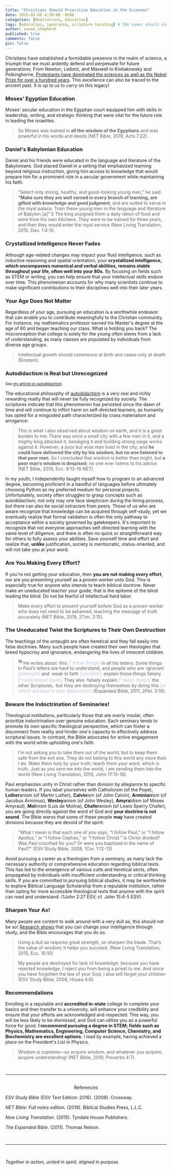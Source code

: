 ```yaml
---
title: "Christians Should Prioritize Education in the Sciences"
date: 2025-02-08 4:30:00 -0500
categories: [Meditations, Education]
tags: [education, ignorance, scripture twisting] # TAG names should always be lowercase
author: seven_shepherd
published: true
comments: false
pin: false
---
```


Christians have established a formidable presence in the realm of science, a triumph that we must ardently defend and perpetuate for future generations. From Newton, Leibniz, and Maxwell to Kistiakowsky and Polkinghorne, [Protestants have dominated the sciences as well as the Nobel Prize for over a hundred years](https://deiinvictus.com/posts/protestants-dominate-the-sciences/). This excellence can also be traced to the ancient past. It is up to us to carry on this legacy!

### Moses' Egyptian Education

Moses' secular education in the Egyptian court equipped him with skills in leadership, writing, and strategic thinking that were vital for the future role in leading the israelites.

> So Moses was trained in **all the wisdom of the Egyptians** and was powerful in his words and deeds (NET Bible, 2019, Acts 7:22).

### Daniel's Babylonian Education

Daniel and his friends were educated in the language and literature of the Babylonians. God placed Daniel in a setting that emphasized learning beyond religious instruction, giving him access to knowledge that would prepare him for a prominent role in a secular government while maintaining his faith.

> “Select only strong, healthy, and good-looking young men,” he said. **“Make sure they are well versed in every branch of learning, are gifted with knowledge and good judgment**, and are suited to serve in the royal palace. Train these young men in the language and literature of Babylon.[a]” 5 The king assigned them a daily ration of food and wine from his own kitchens. They were to be trained for three years, and then they would enter the royal service (New Living Translation, 2015, Dan. 1:4-5).

### Crystallized Intelligence Never Fades

<!-- While age related changes may effect your fluid intelligence (e.g., inductive reasoning and spatial orientation), your crystallized intelligence (e.g., numerical ability, verbal ability) remains intact your entire life, well into one's 80s. In a sense, by concentrating on STEM or writing fields  you can ensure your intellectual skills remain enduring throughout your lifetime. This phenomenon explains why many scientists continue to contribute to their fields well into old age. -->

Although age-related changes may impact your fluid intelligence, such as inductive reasoning and spatial orientation, your **crystallized intelligence, which encompasses numerical and verbal abilities, remains stable throughout your life, often well into your 80s.** By focusing on fields such as STEM or writing, you can help ensure that your intellectual skills endure over time. This phenomenon accounts for why many scientists continue to make significant contributions to their disciplines well into their later years.

### Your Age Does Not Matter

Regardless of your age, pursuing an education is a worthwhile endeavor that can enable you to contribute meaningfully to the Christian community. For instance, my mathematics professor earned his Master's degree at the age of 60 and began teaching our class. What is holding you back? The misconception that college is solely for the young often stems from a lack of understanding, as many classes are populated by individuals from diverse age groups.

> Intellectual growth should commence at birth and cease only at death (Einstein).

### Autodidactism is Real but Unrecognized

<small>See [my article on autodidactism](https://deiinvictus.com/posts/autodidactism/).</small>

<!-- From Galileo Galilei, who challenged the geocentric view of the universe, to Gottfried Wilhelm Leibniz, a mathematical autodidact who co-invented calculus, the spirit of autodidactism has driven some of history’s greatest minds. Michael Faraday, a self-taught scientist, revolutionized our understanding of electromagnetism, while Nikola Tesla, who never graduated from university, established the foundation for modern electrical systems through his innovative ideas. Similarly, Srinivasa Ramanujan, despite limited formal education, made groundbreaking contributions to mathematics. Yet despite their monumental achievements, many of these brilliant minds faced significant struggles. Galileo, though initially celebrated, endured persecution for his scientific beliefs and financial strain while supporting his family. Leibniz, despite his intellectual prowess, struggled with recognition and died in obscurity. Faraday, who rose from humble beginnings, lived modestly, declining wealth and honors to focus solely on his work. Tesla, known for his groundbreaking inventions, faced financial hardship later in life and died penniless in the Hotel New Yorker. Ramanujan, despite his extraordinary mathematical talent, lived in poverty for much of his life in India and fought for recognition until his later years. These narratives exemplify how self-directed learning can lead to extraordinary achievements while also serving as poignant reminders of the harsh realities often faced by those who completely embrace autodidactism. -->

The educational philosophy of [autodidactism](https://en.wikipedia.org/wiki/List_of_autodidacts) is a very real and richly rewarding reality that will never be fully recognized by society. The scriptures indicate that this phenomenon has persisted since the dawn of time and will continue to inflict harm on self-directed learners, as humanity has opted for a misguided path characterized by crass materialism and arrogance:

> This is what I also observed about wisdom on earth, and it is a great burden to me: There was once a small city with a few men in it, and a mighty king attacked it, besieging it and building strong siege works against it. However, a poor but wise man lived in the city, and <span style="font-weight:bold;">he could have delivered the city by his wisdom, but no one listened to that poor man</span>. So I concluded that wisdom is better than might, but <span style="font-weight:bold;">a poor man’s wisdom is despised</span>; no one ever listens to his advice (NET Bible, 2019, Ecc. 9:13-16 NET).

In my youth, I independently taught myself how to program to an advanced degree, becoming proficient in a handful of languages before ultimately choosing Python as my preferred medium for personal projects. Unfortunately, society often struggles to grasp concepts such as autodidactism; not only may one face skepticism during the hiring process, but there can also be social ostracism from peers. Those of us who are aware recognize that knowledge can be acquired through self-study, yet we eventually realize that formal validation is often the only pathway to acceptance within a society governed by gatekeepers. It's important to recognize that not everyone approaches self-directed learning with the same level of diligence, and there is often no quick or straightforward way for others to fully assess your abilities. Save yourself time and effort and realize that, **unlike** justification, society is meritocratic, status-oriented, and will not take you at your word.

<!-- >>
>> g. Ecclesiastes 9:15 NET **tn** Or “he delivered.” The verb וּמִלַּט (umillat, from מָלַט, malat, “to deliver”) is functioning either in an indicative sense (past definite action: “he delivered”) or in a modal sense (past potential: “he could have delivered”). The literal meaning of זָכַר (zakhar, “to remember”) in the following line harmonizes with the indicative: “but no one remembered that poor man [afterward].” However, the modal is supported by v. 16: “A poor man’s wisdom is despised; no one ever listens to his advice.” This approach must nuance זָכַר (“to remember”) as “[no one] listened to [that poor man].” Most translations favor the indicative approach: “he delivered” or “he saved” (KJV, RSV, NRSV, NAB, ASV, NASB, MLB, NIV); however, some adopt the modal nuance: “he might have saved” (NEB, NJPS, NASB margin). -->

<!-- The Apostle James also teaches that we justify ourselves "in the sight of men" by our good works and that these are **evidence** of genuine faith (Jas. 2:14-27; cf. 1Jn 2:3-4; 3:9). Logically, if we are attempting to impart knowledge or be taken seriously, we need to show people what we are capable of. -->

<!-- When I was young I taught myself how to program to an advanced level. I could program in multiple languages but I eventually came to settle on Python for recreation. Society doesn't understand concepts such as these very well, not only will you not be taken seriously during the hiring process, but you will be persecuted by your peers. Those of us who know, understand that one can learn anything from books, but eventually we all come to the understanding that proving ourselves formally is the only way to be accepted into a society of gatekeepers. -->

### Are You Making Every Effort?

If you're not getting your education, then **you are not making every effort**, nor are you presenting yourself as a proven worker unto God. This is especially true for anyone who intends to teach biblical doctrine. Never make an uneducated teacher your guide; that is the epitome of the blind leading the blind. Do not be fearful of intellectual hard labor.

> Make every effort to present yourself before God as a proven worker who does not need to be ashamed, teaching the message of truth accurately (NET Bible, 2019, 2Tim. 2:15).

### The Uneducated Twist the Scriptures to Their Own Destruction

The teachings of the untaught are often heretical and they fall easily into false doctrines. Many such people have created their own theologies that breed hypocrisy and ignorance, endangering the lives of innocent children.

> <sup style="font-weight:bold;">16</sup> He writes about ·this <span style="color:LightSteelBlue;">[<sup>L</sup> these things]</span> in all his letters. Some things in Paul’s letters are hard to understand, and people who are ·ignorant <span style="color:LightSteelBlue;">[untaught]</span> and ·weak in faith <span style="color:LightSteelBlue;">[unstable]</span> ·explain these things falsely <span style="color:LightSteelBlue;">[<sup>L</sup> twist/distort them]</span>. They also ·falsely explain <span style="color:LightSteelBlue;">[<sup>L</sup> twist; distort]</span> the other Scriptures, ·but they are destroying themselves by doing this <span style="color:LightSteelBlue;">[or which will lead to their destruction]</span> (Expanded Bible, 2011, 2Pet. 3:16).


### Beware the Indoctrination of Seminaries!

Theological institutions, particularly those that are overly insular, often prioritize indoctrination over genuine education. Each seminary tends to promote its own specific theological perspective, which can foster a disconnect from reality and hinder one's capacity to effectively address scriptural issues. In contrast, the Bible advocates for active engagement with the world while upholding one's faith.

> I’m not asking you to take them out of the world, but to keep them safe from the evil one. They do not belong to this world any more than I do. Make them holy by your truth; teach them your word, which is truth. Just as you sent me into the world, I am sending them into the world (New Living Translation, 2015, John 17:15-18).

Paul emphasizes unity in Christ rather than division by allegiance to specific human leaders. If you label yourselves with Catholicism (of the Pope), **Luther**anism (of Martin Luther), **Calvin**ism (of John Calvin), **Arminian**ism (of Jacobus Arminius), **Wesley**anism (of John Wesley), **Amyra**ldism (of Moses Amyraut), **Mol**inism (Luis de Molina), **Chafer**anism (of Lewis Sperry Chafer), you are going directly against the word of God and **your doctrine is not sound**. The Bible warns that some of these people **may** have created divisions because they are devoid of the spirit:

> "What I mean is that each one of you says, “I follow Paul,” or “I follow Apollos,” or “I follow Cephas,” or “I follow Christ.” Is Christ divided? Was Paul crucified for you? Or were you baptized in the name of Paul?" (ESV Study Bible, 2008, 1Cor. 1:12-13)

<!-- > These people are the ones who are creating divisions among you. They follow their natural instincts because **they do not have God’s Spirit in them** (New Living Translation, 2015, Jude 19). -->

<!-- Attend a reputable and accredited in-state university with proctoring; this will bolster your credibility and ensure that your efforts are recognized and respected. No one will be able to dismiss you then and God will be able to use you as an unstoppable force. I recommend something in STEM or Biblical Language Scholarship. Avoid Underwater basketweaving degrees such as theology. -->

Avoid pursuing a career as a theologian from a seminary, as many lack the necessary authority or comprehensive education regarding biblical texts. This has led to the emergence of various cults and heretical sects, often propagated by individuals with insufficient understanding or critical thinking skills. If you are committed to pursuing biblical studies, it may be worthwhile to explore Biblical Language Scholarship from a reputable institution, rather than opting for more accessible theological texts that anyone with the spirit can read and understand. (1John 2:27 ESV; cf. John 15:4-5 ESV).

### Sharpen Your Ax!

Many people are content to walk around with a very dull ax, this should not be so! [Research shows](https://youtu.be/GWSZ1DKjNzY) that you can change your intelligence through study, and the Bible encourages that you do so.

> Using a dull ax requires great strength, so sharpen the blade. That’s the value of wisdom; it helps you succeed. (New Living Translation, 2015, Ecc. 10:10)

> My people are destroyed for lack of knowledge; because you have rejected knowledge, I reject you from being a priest to me. And since you have forgotten the law of your God, I also will forget your children (ESV Study Bible, 2008, Hosea 4:6).

### Recommendations

Enrolling in a reputable and **accredited in-state** college to complete your basics and then transfer to a university, will enhance your credibility and ensure that your efforts are acknowledged and respected. This way, you will be less likely to be dismissed, and God can utilize you as a powerful force for good. **I recommend pursuing a degree in STEM; fields such as Physics, Mathematics, Engineering, Computer Science, Chemistry, and Biochemistry are excellent options.** I lead by example, having achieved a place on the President's List in Physics.

> Wisdom is supreme—so acquire wisdom, and whatever you acquire, acquire understanding! (NET Bible, 2019, Proverbs 4:7).

<!-- ### Knowledge Will be Increased

> But thou, O Daniel, shut up the words, and seal the book, even to the time of the end: many shall run to and fro, and **knowledge shall be increased**. &mdash; Daniel 12:4 KJV -->

<br>

---

<br>

<div style="text-align:center;">References</div>

<span></span>

*ESV Study Bible* (ESV Text Edition: 2016). (2008). Crossway.

*NET Bible: Full notes edition*. (2019). Biblical Studies Press, L.L.C.

*New Living Translation*. (2015). Tyndale House Publishers.

*The Expanded Bible*. (2011). Thomas Nelson.

<br>

---

<br>

*Together in action, united in spirit, aligned in purpose.*

<!-- *But they delight in the law of the Lord, meditating on it day and night.* -->

<!-- > Finally, brethren, whatever things are true, whatever things are noble, whatever things are just, whatever things are pure, whatever things are lovely, whatever things are of good report, if there is any virtue and if there is anything praiseworthy—meditate on these things &mdash; Philippians 4:8. -->

<script>
    var refTagger = {
        settings: {
            bibleVersion: 'NLT',
            tooltipStyle: 'dark'
        }
    };

    (function(d, t) {
        var n=d.querySelector('[nonce]');
        refTagger.settings.nonce = n && (n.nonce||n.getAttribute('nonce'));
        var g = d.createElement(t), s = d.getElementsByTagName(t)[0];
        g.src = 'https://api.reftagger.com/v2/RefTagger.js';
        g.nonce = refTagger.settings.nonce;
        s.parentNode.insertBefore(g, s);
    }(document, 'script'));
</script>
